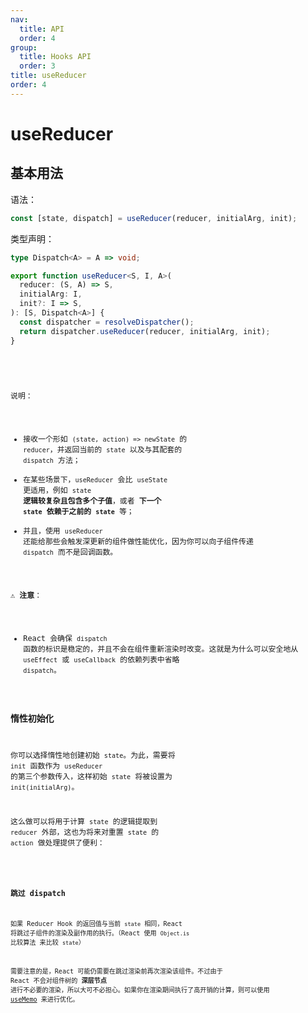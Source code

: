 ```yaml
---
nav:
  title: API
  order: 4
group:
  title: Hooks API
  order: 3
title: useReducer
order: 4
---
```


# useReducer

## 基本用法

语法：

```js
const [state, dispatch] = useReducer(reducer, initialArg, init);
```

类型声明：

```ts
type Dispatch<A> = A => void;

export function useReducer<S, I, A>(
  reducer: (S, A) => S,
  initialArg: I,
  init?: I => S,
): [S, Dispatch<A>] {
  const dispatcher = resolveDispatcher();
  return dispatcher.useReducer(reducer, initialArg, init);
}
```

<br />

<code src="../../../example/useReducer/index.tsx" />

说明：

- 接收一个形如 `(state, action) => newState` 的 `reducer`，并返回当前的 `state` 以及与其配套的 `dispatch` 方法；
- 在某些场景下，`useReducer` 会比 `useState` 更适用，例如 `state` **逻辑较复杂且包含多个子值**，或者 **下一个 `state` 依赖于之前的 `state`** 等；
- 并且，使用 `useReducer` 还能给那些会触发深更新的组件做性能优化，因为你可以向子组件传递 `dispatch` 而不是回调函数。

⚠️ **注意**：

- React 会确保 `dispatch` 函数的标识是稳定的，并且不会在组件重新渲染时改变。这就是为什么可以安全地从 `useEffect` 或 `useCallback` 的依赖列表中省略 `dispatch`。

### 惰性初始化

你可以选择惰性地创建初始 `state`。为此，需要将 `init` 函数作为 `useReducer` 的第三个参数传入，这样初始 `state` 将被设置为 `init(initialArg)`。

这么做可以将用于计算 `state` 的逻辑提取到 `reducer` 外部，这也为将来对重置 `state` 的 `action` 做处理提供了便利：

<code src="../../../example/useReducer-lazy-initialize/index.tsx" />

### 跳过 dispatch

如果 Reducer Hook 的返回值与当前 `state` 相同，React 将跳过子组件的渲染及副作用的执行。（React 使用 `Object.is` 比较算法 来比较 `state`）

需要注意的是，React 可能仍需要在跳过渲染前再次渲染该组件。不过由于 React 不会对组件树的 **深层节点** 进行不必要的渲染，所以大可不必担心。如果你在渲染期间执行了高开销的计算，则可以使用 [useMemo](./useMemo) 来进行优化。

